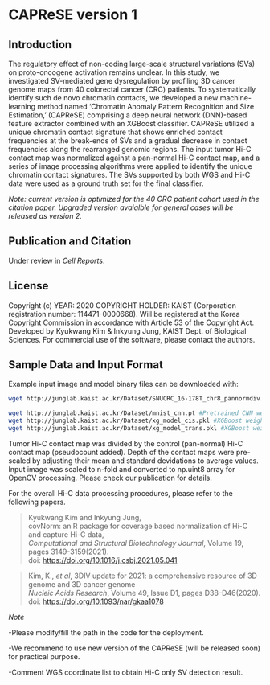 # CAPReSE version 1

## Introduction
The regulatory effect of non-coding large-scale structural variations (SVs) on proto-oncogene activation remains unclear. In this study, we investigated SV-mediated gene dysregulation by profiling 3D cancer genome maps from 40 colorectal cancer (CRC) patients. To systematically identify such de novo chromatin contacts, we developed a new machine-learning method named ‘Chromatin Anomaly Pattern Recognition and Size Estimation,’ (CAPReSE) comprising a deep neural network (DNN)-based feature extractor combined with an XGBoost classifier. CAPReSE utilized a unique chromatin contact signature that shows enriched contact frequencies at the break-ends of SVs and a gradual decrease in contact frequencies along the rearranged genomic regions. The input tumor Hi-C contact map was normalized against a pan-normal Hi-C contact map, and a series of image processing algorithms were applied to identify the unique chromatin contact signatures. The SVs supported by both WGS and Hi-C data were used as a ground truth set for the final classifier.

*Note: current version is optimized for the 40 CRC patient cohort used in the citation paper. Upgraded version avaialble for general cases will be released as version 2.*

## Publication and Citation
Under review in *Cell Reports*.

## License
Copyright (c) YEAR: 2020 COPYRIGHT HOLDER: KAIST (Corporation registration number: 114471-0000668).
Will be registered at the Korea Copyright Commission in accordance with Article 53 of the Copyright Act. 
Developed by Kyukwang Kim & Inkyung Jung, KAIST Dept. of Biological Sciences.
For commercial use of the software, please contact the authors.

## Sample Data and Input Format
Example input image and model binary files can be downloaded with:
```bash
wget http://junglab.kaist.ac.kr/Dataset/SNUCRC_16-178T_chr8_pannormdiv.png #Example input image

wget http://junglab.kaist.ac.kr/Dataset/mnist_cnn.pt #Pretrained CNN weights
wget http://junglab.kaist.ac.kr/Dataset/xg_model_cis.pkl #XGBoost weight for cis- SV
wget http://junglab.kaist.ac.kr/Dataset/xg_model_trans.pkl #XGBoost weight for trans- SV
``` 
Tumor Hi-C contact map was divided by the control (pan-normal) Hi-C contact map (pseudocount added). Depth of the contact maps were pre-scaled by adjusting their mean and standard devidations to average values. Input image was scaled to n-fold and converted to np.uint8 array for OpenCV processing. Please check our publication for details.

For the overall Hi-C data processing procedures, please refer to the following papers.

> Kyukwang Kim and Inkyung Jung,  
> covNorm: an R package for coverage based  normalization of Hi-C and capture Hi-C data,  
> *Computational and Structural Biotechnology Journal*, Volume 19, pages 3149-3159(2021).  
> doi: https://doi.org/10.1016/j.csbj.2021.05.041 

> Kim, K., *et al*,
> 3DIV update for 2021: a comprehensive resource of 3D genome and 3D cancer genome  
> *Nucleic Acids Research*, Volume 49, Issue D1, pages D38–D46(2020).  
> doi: https://doi.org/10.1093/nar/gkaa1078

*Note*

-Please modify/fill the path in the code for the deployment.

-We recommend to use new version of the CAPReSE (will be released soon) for practical purpose.

-Comment WGS coordinate list to obtain Hi-C only SV detection result.

